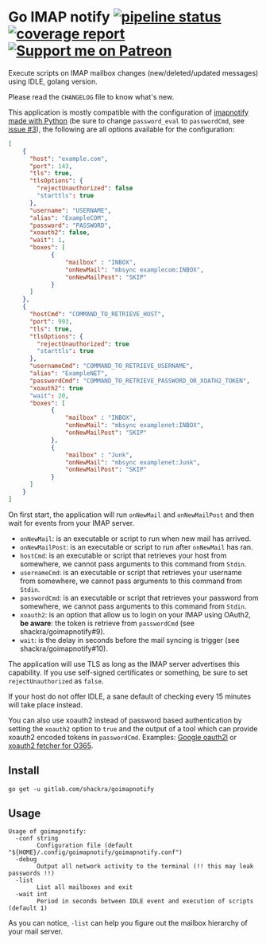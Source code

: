 # Go IMAP notify [![pipeline status](https://gitlab.com/shackra/goimapnotify/badges/master/pipeline.svg)](https://gitlab.com/shackra/goimapnotify/commits/master) [![coverage report](https://gitlab.com/shackra/goimapnotify/badges/master/coverage.svg)](https://gitlab.com/shackra/goimapnotify/commits/master) [![Support me on Patreon](https://img.shields.io/endpoint.svg?url=https%3A%2F%2Fshieldsio-patreon.vercel.app%2Fapi%3Fusername%3Dshackra%26type%3Dpatrons&style=flat)](https://patreon.com/shackra)

Execute scripts on IMAP mailbox changes (new/deleted/updated messages) using IDLE, golang version.

Please read the `CHANGELOG` file to know what's new.

This application is mostly compatible with the configuration of [imapnotify made with Python](https://github.com/a-sk/python-imapnotify) (be sure to change `password_eval` to `passwordCmd`, see [issue #3](https://gitlab.com/shackra/goimapnotify/issues/3)), the following are all options available for the configuration:

```json
[
    {
      "host": "example.com",
      "port": 143,
      "tls": true,
      "tlsOptions": {
        "rejectUnauthorized": false
        "starttls": true
      },
      "username": "USERNAME",
      "alias": "ExampleCOM",
      "password": "PASSWORD",
      "xoauth2": false,
      "wait": 1,
      "boxes": [
            {
                "mailbox" : "INBOX",
                "onNewMail": "mbsync examplecom:INBOX",
                "onNewMailPost": "SKIP"
            }
      ]
    },
    {
      "hostCmd": "COMMAND_TO_RETRIEVE_HOST",
      "port": 993,
      "tls": true,
      "tlsOptions": {
        "rejectUnauthorized": true
        "starttls": true
      },
      "usernameCmd": "COMMAND_TO_RETRIEVE_USERNAME",
      "alias": "ExampleNET",
      "passwordCmd": "COMMAND_TO_RETRIEVE_PASSWORD_OR_XOATH2_TOKEN",
      "xoauth2": true
      "wait": 20,
      "boxes": [
            {
                "mailbox" : "INBOX",
                "onNewMail": "mbsync examplenet:INBOX",
                "onNewMailPost": "SKIP"
            },
            {
                "mailbox" : "Junk",
                "onNewMail": "mbsync examplenet:Junk",
                "onNewMailPost": "SKIP"
            }
      ]
    }
]
```

On first start, the application will run `onNewMail` and `onNewMailPost` and then wait for events from your IMAP server.

- `onNewMail`: is an executable or script to run when new mail has arrived.
- `onNewMailPost`: is an executable or script to run after `onNewMail` has ran.
- `hostCmd`: is an executable or script that retrieves your host from somewhere, we cannot pass arguments to this command from `Stdin`.
- `usernameCmd`: is an executable or script that retrieves your username from somewhere, we cannot pass arguments to this command from `Stdin`.
- `passwordCmd`: is an executable or script that retrieves your password from somewhere, we cannot pass arguments to this command from `Stdin`.
- `xoauth2`: is an option that allow us to login on your IMAP using OAuth2, **be aware**: the token is retrieve from `passwordCmd` (see shackra/goimapnotify#9).
- `wait`: is the delay in seconds before the mail syncing is trigger (see shackra/goimapnotify#10).

The application will use TLS as long as the IMAP server advertises this capability. If you use self-signed certificates or something, be sure to set `rejectUnauthorized` as `false`.

If your host do not offer IDLE, a sane default of checking every 15 minutes will take place instead.

You can also use xoauth2 instead of password based authentication by setting the `xoauth2` option to `true` and the output of a tool which can provide xoauth2 encoded tokens in `passwordCmd`. Examples: [Google oauth2l](https://github.com/google/oauth2l) or [xoauth2 fetcher for O365](https://github.com/harishkrupo/oauth2ms).

## Install

    go get -u gitlab.com/shackra/goimapnotify

## Usage

    Usage of goimapnotify:
      -conf string
            Configuration file (default "${HOME}/.config/goimapnotify/goimapnotify.conf")
      -debug
            Output all network activity to the terminal (!! this may leak passwords !!)
      -list
            List all mailboxes and exit
      -wait int
            Period in seconds between IDLE event and execution of scripts (default 1)

As you can notice, `-list` can help you figure out the mailbox hierarchy of your mail server.
